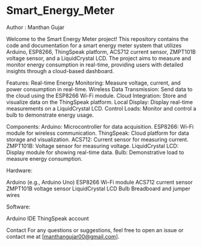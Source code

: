 # Smart_Energy_Meter
Author : Manthan Gujar

Welcome to the Smart Energy Meter project! This repository contains the code and documentation for a smart energy meter system that utilizes Arduino, ESP8266, ThingSpeak platform, ACS712 current sensor, ZMPT101B voltage sensor, and a LiquidCrystal LCD. The project aims to measure and monitor energy consumption in real-time, providing users with detailed insights through a cloud-based dashboard.

Features:
Real-time Energy Monitoring: Measure voltage, current, and power consumption in real-time.
Wireless Data Transmission: Send data to the cloud using the ESP8266 Wi-Fi module.
Cloud Integration: Store and visualize data on the ThingSpeak platform.
Local Display: Display real-time measurements on a LiquidCrystal LCD.
Control Loads: Monitor and control a bulb to demonstrate energy usage.

Components:
Arduino: Microcontroller for data acquisition.
ESP8266: Wi-Fi module for wireless communication.
ThingSpeak: Cloud platform for data storage and visualization.
ACS712: Current sensor for measuring current.
ZMPT101B: Voltage sensor for measuring voltage.
LiquidCrystal LCD: Display module for showing real-time data.
Bulb: Demonstrative load to measure energy consumption.

Hardware:

Arduino (e.g., Arduino Uno)
ESP8266 Wi-Fi module
ACS712 current sensor
ZMPT101B voltage sensor
LiquidCrystal LCD
Bulb
Breadboard and jumper wires

Software:

Arduino IDE
ThingSpeak account

Contact
For any questions or suggestions, feel free to open an issue or contact me at [manthangujar00@gmail.com].
